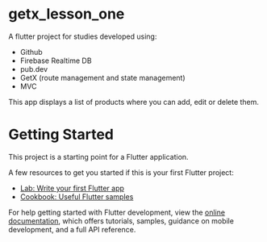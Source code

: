 # getx_lesson_one

A flutter project for studies developed using:

  - Github
  - Firebase Realtime DB
  - pub.dev
  - GetX (route management and state management)
  - MVC
  
This app displays a list of products where you can add, edit or delete them.

# Getting Started

This project is a starting point for a Flutter application.

A few resources to get you started if this is your first Flutter project:

- [Lab: Write your first Flutter app](https://docs.flutter.dev/get-started/codelab)
- [Cookbook: Useful Flutter samples](https://docs.flutter.dev/cookbook)

For help getting started with Flutter development, view the
[online documentation](https://docs.flutter.dev/), which offers tutorials,
samples, guidance on mobile development, and a full API reference.
